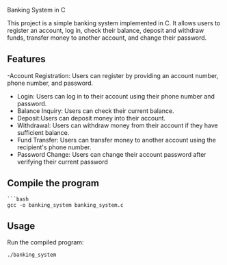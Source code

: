  Banking System in C

This project is a simple banking system implemented in C. It allows users to register an account, log in, check their balance, deposit and withdraw funds, transfer money to another account, and change their password.

## Features

-Account Registration: Users can register by providing an account number, phone number, and password.
- Login: Users can log in to their account using their phone number and password.
- Balance Inquiry: Users can check their current balance.
- Deposit:Users can deposit money into their account.
- Withdrawal: Users can withdraw money from their account if they have sufficient balance.
- Fund Transfer: Users can transfer money to another account using the recipient's phone number.
- Password Change: Users can change their account password after verifying their current password
   
## Compile the program

    ```bash
    gcc -o banking_system banking_system.c

## Usage

Run the compiled program:
```bash
./banking_system
